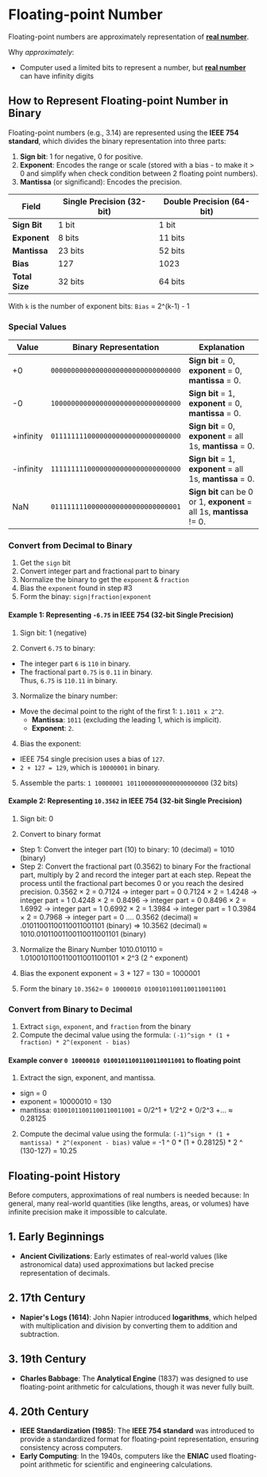 # Floating-point Number

Floating-point numbers are approximately representation of **[real number][real-numbers]**.

Why *approximately*: 
- Computer used a limited bits to represent a number, but **[real number][real-numbers]** can have infinity digits

## How to Represent Floating-point Number in Binary

Floating-point numbers (e.g., 3.14) are represented using the **IEEE 754 standard**, which divides the binary representation into three parts:
1. **Sign bit**: 1 for negative, 0 for positive.
2. **Exponent**: Encodes the range or scale (stored with a bias - to make it > 0 and simplify when check condition between 2 floating point numbers).
3. **Mantissa** (or significand): Encodes the precision.

| **Field**          | **Single Precision (32-bit)** | **Double Precision (64-bit)** |
|--------------------|-------------------------------|-------------------------------|
| **Sign Bit**       | 1 bit                         | 1 bit                         |
| **Exponent**       | 8 bits                        | 11 bits                       |
| **Mantissa**       | 23 bits                       | 52 bits                       |
| **Bias**           | 127                           | 1023                          |
| **Total Size**     | 32 bits                       | 64 bits                       |


With `k` is the number of exponent bits: `Bias` = 2^(k-1) - 1

### Special Values

| Value     | Binary Representation              | Explanation                                                            |
|-----------|------------------------------------|------------------------------------------------------------------------|
| +0        | `00000000000000000000000000000000` | **Sign bit** = 0, **exponent** = 0, **mantissa** = 0.                  |
| -0        | `10000000000000000000000000000000` | **Sign bit** = 1, **exponent** = 0, **mantissa** = 0.                  |
| +infinity | `01111111100000000000000000000000` | **Sign bit** = 0, **exponent** = all 1s, **mantissa** = 0.             |
| -infinity | `11111111100000000000000000000000` | **Sign bit** = 1, **exponent** = all 1s, **mantissa** = 0.             |
| NaN       | `01111111100000000000000000000001` | **Sign bit** can be 0 or 1, **exponent** = all 1s, **mantissa** != 0.  |

### Convert from Decimal to Binary

1. Get the `sign` bit
2. Convert integer part and fractional part to binary
3. Normalize the binary to get the `exponent` & `fraction`
4. Bias the `exponent` found in step #3
5. Form the binay: `sign|fraction|exponent`

#### Example 1: Representing ` -6.75 ` in IEEE 754 (32-bit Single Precision)

1. Sign bit: 1 (negative)

2. Convert `6.75` to binary:  
- The integer part `6` is `110` in binary.  
- The fractional part `0.75` is `0.11` in binary.  
Thus, `6.75` is `110.11` in binary.

3. Normalize the binary number:  
- Move the decimal point to the right of the first 1: `1.1011 x 2^2`.  
  - **Mantissa**: `1011` (excluding the leading 1, which is implicit).  
  - **Exponent**: `2`.  

4. Bias the exponent:  
- IEEE 754 single precision uses a bias of `127`.  
- `2 + 127 = 129`, which is `10000001` in binary.  

5. Assemble the parts: `1 10000001 10110000000000000000000` (32 bits)

#### Example 2: Representing `10.3562` in IEEE 754 (32-bit Single Precision)

1. Sign bit: 0

2. Convert to binary format
- Step 1: Convert the integer part (10) to binary: 10 (decimal) = 1010 (binary)
- Step 2: Convert the fractional part (0.3562) to binary
For the fractional part, multiply by 2 and record the integer part at each step. Repeat the process until the fractional part becomes 0 or you reach the desired precision.
0.3562 × 2 = 0.7124 → integer part = 0
0.7124 × 2 = 1.4248 → integer part = 1
0.4248 × 2 = 0.8496 → integer part = 0
0.8496 × 2 = 1.6992 → integer part = 1
0.6992 × 2 = 1.3984 → integer part = 1
0.3984 × 2 = 0.7968 → integer part = 0
.... 
0.3562 (decimal) ≈ .01011001100110011001101 (binary)
=> 10.3562 (decimal) ≈ 1010.01011001100110011001101 (binary)

3. Normalize the Binary Number
1010.010110 = 1.01001011001100110011001101 × 2^3 (2 ^ exponent)

4. Bias the exponent
exponent = 3 + 127 = 130 = 1000001

5. Form the binary
`10.3562`= `0 10000010 01001011001100110011001`

### Convert from Binary to Decimal
1. Extract `sign`, `exponent`, and `fraction` from the binary
2. Compute the decimal value using the formula: `(-1)^sign * (1 + fraction) * 2^(exponent - bias)`

#### Example conver `0 10000010 01001011001100110011001` to floating point

1. Extract the sign, exponent, and mantissa.
  - sign = 0
  - exponent = 10000010 = 130
  - mantissa: `01001011001100110011001` = 0/2^1 + 1/2^2 + 0/2^3 +... ≈ 0.28125

2. Compute the decimal value using the formula: `(-1)^sign * (1 + mantissa) * 2^(exponent - bias)`
  value = -1 ^ 0 * (1 + 0.28125) * 2 ^ (130-127) = 10.25

## Floating-point History

Before computers, approximations of real numbers is needed because: In general, many real-world quantities (like lengths, areas, or volumes) have infinite precision make it impossible to calculate.

## 1. Early Beginnings  
- **Ancient Civilizations**: Early estimates of real-world values (like astronomical data) used approximations but lacked precise representation of decimals.

## 2. 17th Century  
- **Napier's Logs (1614)**: John Napier introduced **logarithms**, which helped with multiplication and division by converting them to addition and subtraction.

## 3. 19th Century  
- **Charles Babbage**: The **Analytical Engine** (1837) was designed to use floating-point arithmetic for calculations, though it was never fully built.

## 4. 20th Century  
- **IEEE Standardization (1985)**: The **IEEE 754 standard** was introduced to provide a standardized format for floating-point representation, ensuring consistency across computers.
- **Early Computing**: In the 1940s, computers like the **ENIAC** used floating-point arithmetic for scientific and engineering calculations.
  
[real-numbers]: Number